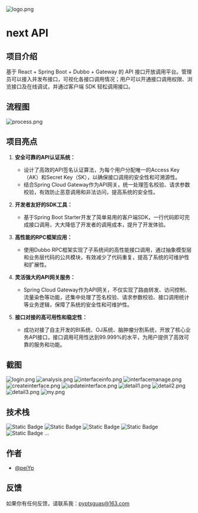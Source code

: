 
![logo.png](next-api-frontend%2Fpublic%2Flogo.png)


# next API
## 项目介绍

基于 React + Spring Boot + Dubbo + Gateway 的 API 接口开放调用平台。管理员可以接入并发布接口，可视化各接口调用情况；用户可以开通接口调用权限、浏览接口及在线调试，并通过客户端 SDK 轻松调用接口。

## 流程图
![process.png](next-api-backend%2Fimg%2Fprocess.png)


## 项目亮点

1. **安全可靠的API认证系统：**
    - 设计了高效的API签名认证算法，为每个用户分配唯一的Access Key（AK）和Secret Key（SK），以确保接口调用的安全性和可溯源性。
    - 结合Spring Cloud Gateway作为API网关，统一处理签名校验、请求参数校验，有效防止恶意调用和非法访问，提高系统的安全性。

2. **开发者友好的SDK工具：**
    - 基于Spring Boot Starter开发了简单易用的客户端SDK，一行代码即可完成接口调用，大大降低了开发者的调用成本，提升了开发体验。

3. **高性能的RPC框架应用：**
    - 使用Dubbo RPC框架实现了子系统间的高性能接口调用，通过抽象模型层和业务层代码的公共模块，有效减少了代码重复，提高了系统的可维护性和扩展性。

4. **灵活强大的API网关服务：**
    - Spring Cloud Gateway作为API网关，不仅实现了路由转发、访问控制、流量染色等功能，还集中处理了签名校验、请求参数校验、接口调用统计等业务逻辑，保障了系统的安全性和可维护性。

5. **接口对接的高可用性和稳定性：**
    - 成功对接了自主开发的BI系统、OJ系统、脑肿瘤分割系统，开放了核心业务API接口，接口调用可用性达到99.999%的水平，为用户提供了高效可靠的服务和功能。



## 截图
![login.png](next-api-backend%2Fimg%2Flogin.png)
![analysis.png](next-api-backend%2Fimg%2Fanalysis.png)
![interfaceinfo.png](next-api-backend%2Fimg%2Finterfaceinfo.png)
![interfacemanage.png](next-api-backend%2Fimg%2Finterfacemanage.png)
![createinterface.png](next-api-backend%2Fimg%2Fcreateinterface.png)
![updateinterface.png](next-api-backend%2Fimg%2Fupdateinterface.png)
![detail1.png](next-api-backend%2Fimg%2Fdetail1.png)
![detail2.png](next-api-backend%2Fimg%2Fdetail2.png)
![detail3.png](next-api-backend%2Fimg%2Fdetail3.png)
![my.png](next-api-backend%2Fimg%2Fmy.png)


## 技术栈


![Static Badge](https://img.shields.io/badge/Spring%20Boot-green)
![Static Badge](https://img.shields.io/badge/Spring%20Cloud%20Gateway-green)
![Static Badge](https://img.shields.io/badge/Redis-red)
![Static Badge](https://img.shields.io/badge/React-skyblue)
![Static Badge](https://img.shields.io/badge/Dubbo-skyblue)
...


## 作者

- [@peiYp](https://github.com/change-everything)


## 反馈

如果你有任何反馈，请联系我：pyptsguas@163.com

